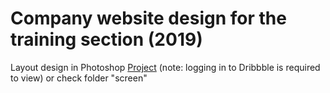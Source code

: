 # Company website design for the training section (2019)

Layout design in Photoshop [Project](https://dribbble.com/shots/23035760-Company-website-design-for-the-training-section-2019) (note: logging in to Dribbble is required to view) or check folder "screen"

